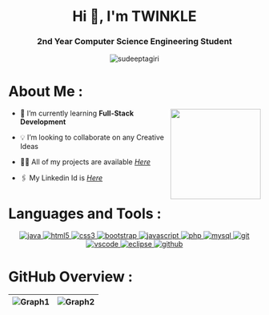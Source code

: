 <h1 align="center">Hi 👋, I'm TWINKLE</h1>
<h3 align="center">2nd Year Computer Science Engineering Student</h3>

<p align="center"> <img src="https://komarev.com/ghpvc/?username=twinkletrivaan&label=Profile%20views&color=0e75b6&style=flat" alt="sudeeptagiri" /> </p>

<h1> <b>About Me :</b>  </h1>
 <a href="https://github.com/twinkletrivaan"><img align="right" width="180" height="180" src="https://i.pinimg.com/originals/0f/a0/94/0fa09464c343885355e6aa4d2f4a88b5.gif"></a>

- 🌱 I’m currently learning **Full-Stack Development**

- 💡 I’m looking to collaborate on any Creative Ideas

- 👨‍💻 All of my projects are available [_Here_](https://github.com/twinkletrivaan)

- 🖇️ My Linkedin Id is [_Here_](https://www.linkedin.com/in/twinkle-trivaan-b24b161a6)

# **Languages and Tools :**

<p align="center">
<a href="https://www.java.com" target="_blank" rel="noreferrer"> <img src="https://img.shields.io/badge/java-%23ED8B00.svg?style=for-the-badge&logo=java&logoColor=white" alt="java"/> </a>
<a href="https://www.w3.org/html/" target="_blank" rel="noreferrer"> <img src="https://img.shields.io/badge/html5-%23E34F26.svg?style=for-the-badge&logo=html5&logoColor=white" alt="html5" /> </a>
<a href="https://www.w3schools.com/css/" target="_blank" rel="noreferrer"> <img src="https://img.shields.io/badge/css3-%231572B6.svg?style=for-the-badge&logo=css3&logoColor=white" alt="css3" /> </a>
 <a href="https://getbootstrap.com/" target="_blank" rel="noreferrer"> <img src="https://img.shields.io/badge/Bootstrap-563D7C?style=for-the-badge&logo=bootstrap&logoColor=white" alt="bootstrap" /> </a>
 <a href="https://developer.mozilla.org/en-US/docs/Web/JavaScript" target="_blank" rel="noreferrer"> <img src="https://img.shields.io/badge/javascript-%23323330.svg?style=for-the-badge&logo=javascript&logoColor=%23F7DF1E" alt="javascript" /> 
 <a href="https://www.php.net" target="_blank" rel="noreferrer"> <img src="https://img.shields.io/badge/php-%23777BB4.svg?style=for-the-badge&logo=php&logoColor=white" alt="php" /> </a> 
 <a href="https://www.mysql.com/" target="_blank" rel="noreferrer"> <img src="https://img.shields.io/badge/mysql-%2300f.svg?style=for-the-badge&logo=mysql&logoColor=white" alt="mysql" /> </a>
 <a href="https://git-scm.com/" target="_blank" rel="noreferrer"> <img src="https://img.shields.io/badge/GIT-E44C30?style=for-the-badge&logo=git&logoColor=white" alt="git" /> </a>
 <a href="https://code.visualstudio.com/" target="_blank" rel="noreferrer"> <img src="https://img.shields.io/badge/Visual_Studio_Code-0078D4?style=for-the-badge&logo=visual%20studio%20code&logoColor=white" alt="vscode" /> </a> 
<a href="https://www.eclipse.org/" target="_blank" rel="noreferrer"> <img src="https://img.shields.io/badge/Eclipse-2C2255?style=for-the-badge&logo=eclipse&logoColor=white" alt="eclipse" /> </a>
<a href="https://www.github.com/" target="_blank" rel="noreferrer"> <img src="https://img.shields.io/badge/GitHub-100000?style=for-the-badge&logo=github&logoColor=white" alt="github" /> </a>
</p>

<h1><b>GitHub Overview :</b></h1>

|![Graph1](https://github-readme-stats.vercel.app/api?username=twinkletrivaan&show_icons=true&theme=radical) | ![Graph2](https://streak-stats.demolab.com/?user=twinkletrivaan&theme=dark) |
| :--: | :--: |

